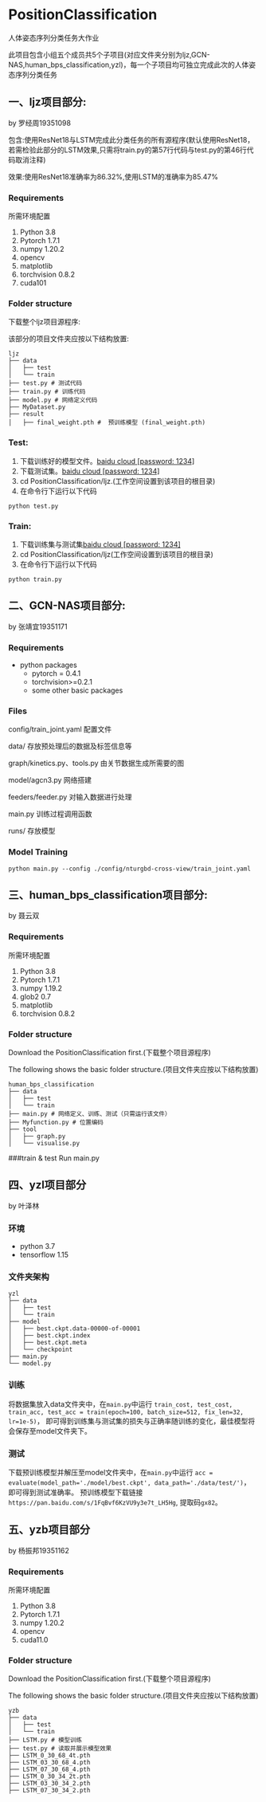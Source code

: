 # PositionClassification
人体姿态序列分类任务大作业

此项目包含小组五个成员共5个子项目(对应文件夹分别为ljz,GCN-NAS,human_bps_classification,yzl)，每一个子项目均可独立完成此次的人体姿态序列分类任务
## 一、ljz项目部分:

by 罗经周19351098

包含:使用ResNet18与LSTM完成此分类任务的所有源程序(默认使用ResNet18，若需检验此部分的LSTM效果,只需将train.py的第57行代码与test.py的第46行代码取消注释)

效果:使用ResNet18准确率为86.32%,使用LSTM的准确率为85.47%
### Requirements
所需环境配置
1. Python 3.8 
2. Pytorch 1.7.1
3. numpy 1.20.2
4. opencv
5. matplotlib
6. torchvision 0.8.2
7. cuda101

### Folder structure
下载整个ljz项目源程序:

该部分的项目文件夹应按以下结构放置:
```
ljz
├── data
│   ├── test
│   └── train
├── test.py # 测试代码
├── train.py # 训练代码
├── model.py # 网络定义代码
├── MyDataset.py
├── result
│   ├── final_weight.pth #  预训练模型 (final_weight.pth)
```
### Test: 
1) 下载训练好的模型文件。<a href="https://pan.baidu.com/s/1MNGYunvonFvSpZJLGCu19Q">baidu cloud [password: 1234]</a>
2) 下载测试集。<a href="https://pan.baidu.com/s/1gfiTziz4RCRHImRrG-EIPw">baidu cloud [password: 1234]</a>
3) cd PositionClassification/ljz.(工作空间设置到该项目的根目录)
4) 在命令行下运行以下代码
```
python test.py 
```

### Train: 
1) 下载训练集与测试集<a href="https://pan.baidu.com/s/1gfiTziz4RCRHImRrG-EIPw">baidu cloud [password: 1234]</a>
2) cd PositionClassification/ljz(工作空间设置到该项目的根目录)
3) 在命令行下运行以下代码
```
python train.py 
```
## 二、GCN-NAS项目部分:

by 张靖宜19351171
### Requirements
- python packages
  - pytorch = 0.4.1
  - torchvision>=0.2.1
  - some other basic packages
  

### Files

  config/train_joint.yaml              配置文件
  
  data/                                             存放预处理后的数据及标签信息等
  
  graph/kinetics.py、tools.py     由关节数据生成所需要的图
  
  model/agcn3.py                          网络搭建
  
  feeders/feeder.py                       对输入数据进行处理
  
  main.py                                        训练过程调用函数
  
  runs/                                             存放模型 

### Model Training 
`python main.py --config ./config/nturgbd-cross-view/train_joint.yaml`

## 三、human_bps_classification项目部分:

by 聂云双
### Requirements
所需环境配置
1. Python 3.8 
2. Pytorch 1.7.1
3. numpy 1.19.2
4. glob2 0.7
5. matplotlib
6. torchvision 0.8.2

### Folder structure
Download the PositionClassification first.(下载整个项目源程序)

The following shows the basic folder structure.(项目文件夹应按以下结构放置)
```
human_bps_classification
├── data
│   ├── test
│   └── train
├── main.py # 网络定义、训练、测试（只需运行该文件）
├── Myfunction.py # 位置编码
├── tool
│   ├── graph.py
│   └── visualise.py
```
###train & test
Run main.py

## 四、yzl项目部分

by 叶泽林
### 环境
* python 3.7
* tensorflow 1.15
### 文件夹架构
```
yzl
├── data
│   ├── test
│   └── train
├── model
│   ├── best.ckpt.data-00000-of-00001
│   ├── best.ckpt.index
│   ├── best.ckpt.meta
│   └── checkpoint
├── main.py 
└── model.py
```
### 训练
将数据集放入data文件夹中，在```main.py```中运行
```train_cost, test_cost, train_acc, test_acc = train(epoch=100, batch_size=512, fix_len=32, lr=1e-5)```，
即可得到训练集与测试集的损失与正确率随训练的变化，最佳模型将会保存至model文件夹下。
### 测试
下载预训练模型并解压至model文件夹中，在```main.py```中运行
```acc = evaluate(model_path='./model/best.ckpt', data_path='./data/test/')```，
即可得到测试准确率。
预训练模型下载链接```https://pan.baidu.com/s/1FqBvf6KzVU9y3e7t_LH5Hg```, 提取码```gx82```。

## 五、yzb项目部分

by 杨振邦19351162

### Requirements
所需环境配置
1. Python 3.8 
2. Pytorch 1.7.1
3. numpy 1.20.2
4. opencv
5. cuda11.0


### Folder structure
Download the PositionClassification first.(下载整个项目源程序)

The following shows the basic folder structure.(项目文件夹应按以下结构放置)
```
yzb
├── data
│   ├── test
│   └── train
├── LSTM.py # 模型训练
├── test.py # 读取并展示模型效果
├── LSTM_0_30_68_4t.pth
├── LSTM_03_30_68_4.pth
├── LSTM_07_30_68_4.pth
├── LSTM_0_30_34_2t.pth
├── LSTM_03_30_34_2.pth
├── LSTM_07_30_34_2.pth

